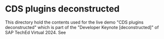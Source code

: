 # CDS plugins deconstructed

This directory hold the contents used for the live demo "CDS plugins deconstructed" which is part of the "Developer Keynote [deconstructed]" of SAP TechEd Virtual 2024. See 
